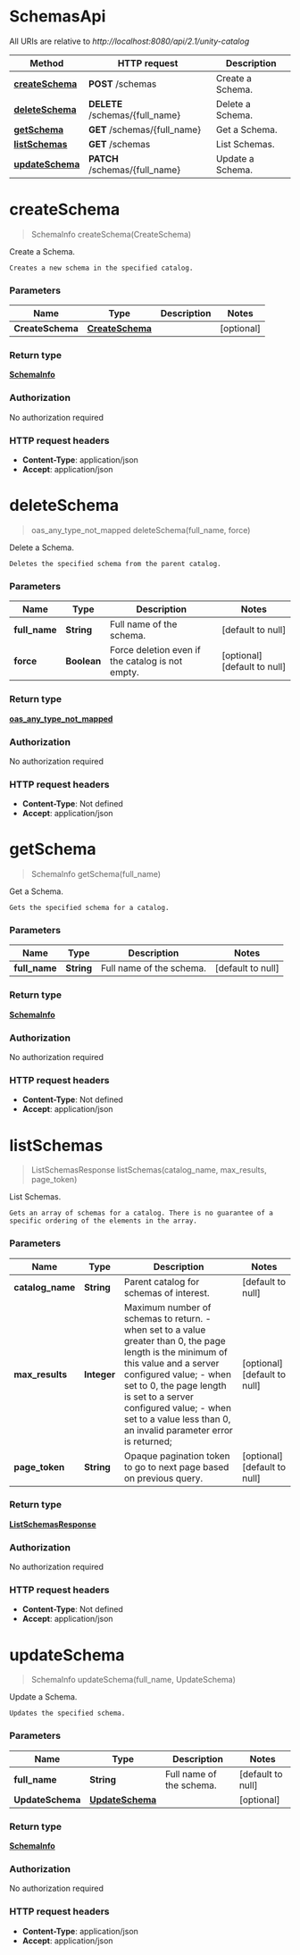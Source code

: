 # SchemasApi

All URIs are relative to *http://localhost:8080/api/2.1/unity-catalog*

| Method | HTTP request | Description |
|------------- | ------------- | -------------|
| [**createSchema**](SchemasApi.md#createSchema) | **POST** /schemas | Create a Schema. |
| [**deleteSchema**](SchemasApi.md#deleteSchema) | **DELETE** /schemas/{full_name} | Delete a Schema. |
| [**getSchema**](SchemasApi.md#getSchema) | **GET** /schemas/{full_name} | Get a Schema. |
| [**listSchemas**](SchemasApi.md#listSchemas) | **GET** /schemas | List Schemas. |
| [**updateSchema**](SchemasApi.md#updateSchema) | **PATCH** /schemas/{full_name} | Update a Schema. |


<a name="createSchema"></a>
# **createSchema**
> SchemaInfo createSchema(CreateSchema)

Create a Schema.

    Creates a new schema in the specified catalog. 

### Parameters

|Name | Type | Description  | Notes |
|------------- | ------------- | ------------- | -------------|
| **CreateSchema** | [**CreateSchema**](../Models/CreateSchema.md)|  | [optional] |

### Return type

[**SchemaInfo**](../Models/SchemaInfo.md)

### Authorization

No authorization required

### HTTP request headers

- **Content-Type**: application/json
- **Accept**: application/json

<a name="deleteSchema"></a>
# **deleteSchema**
> oas_any_type_not_mapped deleteSchema(full\_name, force)

Delete a Schema.

    Deletes the specified schema from the parent catalog. 

### Parameters

|Name | Type | Description  | Notes |
|------------- | ------------- | ------------- | -------------|
| **full\_name** | **String**| Full name of the schema. | [default to null] |
| **force** | **Boolean**| Force deletion even if the catalog is not empty. | [optional] [default to null] |

### Return type

[**oas_any_type_not_mapped**](../Models/AnyType.md)

### Authorization

No authorization required

### HTTP request headers

- **Content-Type**: Not defined
- **Accept**: application/json

<a name="getSchema"></a>
# **getSchema**
> SchemaInfo getSchema(full\_name)

Get a Schema.

    Gets the specified schema for a catalog. 

### Parameters

|Name | Type | Description  | Notes |
|------------- | ------------- | ------------- | -------------|
| **full\_name** | **String**| Full name of the schema. | [default to null] |

### Return type

[**SchemaInfo**](../Models/SchemaInfo.md)

### Authorization

No authorization required

### HTTP request headers

- **Content-Type**: Not defined
- **Accept**: application/json

<a name="listSchemas"></a>
# **listSchemas**
> ListSchemasResponse listSchemas(catalog\_name, max\_results, page\_token)

List Schemas.

    Gets an array of schemas for a catalog. There is no guarantee of a specific ordering of the elements in the array. 

### Parameters

|Name | Type | Description  | Notes |
|------------- | ------------- | ------------- | -------------|
| **catalog\_name** | **String**| Parent catalog for schemas of interest. | [default to null] |
| **max\_results** | **Integer**| Maximum number of schemas to return. - when set to a value greater than 0, the page length is the minimum of this value and a server configured value; - when set to 0, the page length is set to a server configured value; - when set to a value less than 0, an invalid parameter error is returned;  | [optional] [default to null] |
| **page\_token** | **String**| Opaque pagination token to go to next page based on previous query.  | [optional] [default to null] |

### Return type

[**ListSchemasResponse**](../Models/ListSchemasResponse.md)

### Authorization

No authorization required

### HTTP request headers

- **Content-Type**: Not defined
- **Accept**: application/json

<a name="updateSchema"></a>
# **updateSchema**
> SchemaInfo updateSchema(full\_name, UpdateSchema)

Update a Schema.

    Updates the specified schema. 

### Parameters

|Name | Type | Description  | Notes |
|------------- | ------------- | ------------- | -------------|
| **full\_name** | **String**| Full name of the schema. | [default to null] |
| **UpdateSchema** | [**UpdateSchema**](../Models/UpdateSchema.md)|  | [optional] |

### Return type

[**SchemaInfo**](../Models/SchemaInfo.md)

### Authorization

No authorization required

### HTTP request headers

- **Content-Type**: application/json
- **Accept**: application/json

